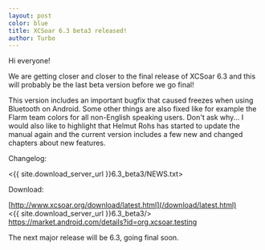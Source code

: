 ```yaml
---
layout: post
color: blue
title: XCSoar 6.3 beta3 released!
author: Turbo
---
```

Hi everyone!

We are getting closer and closer to the final release of XCSoar 6.3 and this
will probably be the last beta version before we go final!

This version includes an important bugfix that caused freezes when using
Bluetooth on Android. Some other things are also fixed like for example
the Flarm team colors for all non-English speaking users. Don't ask why...
I would also like to highlight that Helmut Rohs has started to update the manual
again and the current version includes a few new and changed chapters about
new features.

Changelog:

 <{{ site.download_server_url }}6.3_beta3/NEWS.txt>

Download:

 [http://www.xcsoar.org/download/latest.html](/download/latest.html)  
 <{{ site.download_server_url }}6.3_beta3/>  
 <https://market.android.com/details?id=org.xcsoar.testing>

The next major release will be 6.3, going final soon.
